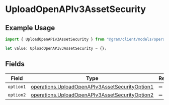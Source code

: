 # UploadOpenAPIv3AssetSecurity

## Example Usage

```typescript
import { UploadOpenAPIv3AssetSecurity } from "@gram/client/models/operations";

let value: UploadOpenAPIv3AssetSecurity = {};
```

## Fields

| Field                                                                                                            | Type                                                                                                             | Required                                                                                                         | Description                                                                                                      |
| ---------------------------------------------------------------------------------------------------------------- | ---------------------------------------------------------------------------------------------------------------- | ---------------------------------------------------------------------------------------------------------------- | ---------------------------------------------------------------------------------------------------------------- |
| `option1`                                                                                                        | [operations.UploadOpenAPIv3AssetSecurityOption1](../../models/operations/uploadopenapiv3assetsecurityoption1.md) | :heavy_minus_sign:                                                                                               | N/A                                                                                                              |
| `option2`                                                                                                        | [operations.UploadOpenAPIv3AssetSecurityOption2](../../models/operations/uploadopenapiv3assetsecurityoption2.md) | :heavy_minus_sign:                                                                                               | N/A                                                                                                              |